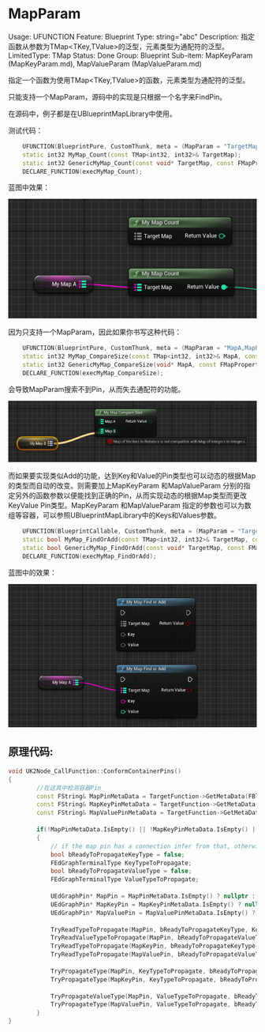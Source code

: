 # MapParam

Usage: UFUNCTION
Feature: Blueprint
Type: string="abc"
Description: 指定函数从参数为TMap<TKey,TValue>的泛型，元素类型为通配符的泛型。
LimitedType: TMap
Status: Done
Group: Blueprint
Sub-item: MapKeyParam (MapKeyParam.md), MapValueParam (MapValueParam.md)

指定一个函数为使用TMap<TKey,TValue>的函数，元素类型为通配符的泛型。

只能支持一个MapParam，源码中的实现是只根据一个名字来FindPin。

在源码中，例子都是在UBlueprintMapLibrary中使用。

测试代码：

```cpp
	UFUNCTION(BlueprintPure, CustomThunk, meta = (MapParam = "TargetMap"))
	static int32 MyMap_Count(const TMap<int32, int32>& TargetMap);
	static int32 GenericMyMap_Count(const void* TargetMap, const FMapProperty* MapProperty);
	DECLARE_FUNCTION(execMyMap_Count);
```

蓝图中效果：

![Untitled](MapParam/Untitled.png)

因为只支持一个MapParam，因此如果你书写这种代码：

```cpp
	UFUNCTION(BlueprintPure, CustomThunk, meta = (MapParam = "MapA,MapB"))
	static int32 MyMap_CompareSize(const TMap<int32, int32>& MapA, const TMap<int32, int32>& MapB);
	static int32 GenericMyMap_CompareSize(void* MapA, const FMapProperty* MapAProp, void* MapB, const FMapProperty* MapBProp);
	DECLARE_FUNCTION(execMyMap_CompareSize);
```

会导致MapParam搜索不到Pin，从而失去通配符的功能。

![Untitled](MapParam/Untitled%201.png)

而如果要实现类似Add的功能，达到Key和Value的Pin类型也可以动态的根据Map的类型而自动的改变。则需要加上MapKeyParam 和MapValueParam 分别的指定另外的函数参数以便能找到正确的Pin，从而实现动态的根据Map类型而更改KeyValue Pin类型。MapKeyParam 和MapValueParam 指定的参数也可以为数组等容器，可以参照UBlueprintMapLibrary中的Keys和Values参数。

```cpp
	UFUNCTION(BlueprintCallable, CustomThunk, meta = (MapParam = "TargetMap",MapKeyParam = "Key", MapValueParam = "Value"))
	static bool MyMap_FindOrAdd(const TMap<int32, int32>& TargetMap, const int32& Key, const int32& Value);
	static bool GenericMyMap_FindOrAdd(const void* TargetMap, const FMapProperty* MapProperty, const void* KeyPtr, const void* ValuePtr);
	DECLARE_FUNCTION(execMyMap_FindOrAdd);
```

蓝图中的效果：

![Untitled](MapParam/Untitled%202.png)

## 原理代码:

```cpp
void UK2Node_CallFunction::ConformContainerPins()
{
		//在这其中检测容器Pin
		const FString& MapPinMetaData = TargetFunction->GetMetaData(FBlueprintMetadata::MD_MapParam);
		const FString& MapKeyPinMetaData = TargetFunction->GetMetaData(FBlueprintMetadata::MD_MapKeyParam);
		const FString& MapValuePinMetaData = TargetFunction->GetMetaData(FBlueprintMetadata::MD_MapValueParam);
		
		if(!MapPinMetaData.IsEmpty() || !MapKeyPinMetaData.IsEmpty() || !MapValuePinMetaData.IsEmpty() )
		{
			// if the map pin has a connection infer from that, otherwise use the information on the key param and value param:
			bool bReadyToPropagateKeyType = false;
			FEdGraphTerminalType KeyTypeToPropagate;
			bool bReadyToPropagateValueType = false;
			FEdGraphTerminalType ValueTypeToPropagate;
		
			UEdGraphPin* MapPin = MapPinMetaData.IsEmpty() ? nullptr : FindPin(MapPinMetaData);
			UEdGraphPin* MapKeyPin = MapKeyPinMetaData.IsEmpty() ? nullptr : FindPin(MapKeyPinMetaData);
			UEdGraphPin* MapValuePin = MapValuePinMetaData.IsEmpty() ? nullptr : FindPin(MapValuePinMetaData);
		
			TryReadTypeToPropagate(MapPin, bReadyToPropagateKeyType, KeyTypeToPropagate);//读取MapPin的Key连接类型
			TryReadValueTypeToPropagate(MapPin, bReadyToPropagateValueType, ValueTypeToPropagate);//读取MapPin上连接的Map Value类型
			TryReadTypeToPropagate(MapKeyPin, bReadyToPropagateKeyType, KeyTypeToPropagate);//读取KeyPin上的连接类型
			TryReadTypeToPropagate(MapValuePin, bReadyToPropagateValueType, ValueTypeToPropagate);//读取ValuePin上的连接类型
		
			TryPropagateType(MapPin, KeyTypeToPropagate, bReadyToPropagateKeyType);//改变MapPin的Key当前类型
			TryPropagateType(MapKeyPin, KeyTypeToPropagate, bReadyToPropagateKeyType);//改变KeyPin的当前类型
		
			TryPropagateValueType(MapPin, ValueTypeToPropagate, bReadyToPropagateValueType);//改变MapPin的Value当前类型
			TryPropagateType(MapValuePin, ValueTypeToPropagate, bReadyToPropagateValueType);//改变ValuePin的当前类型
		}
}
```